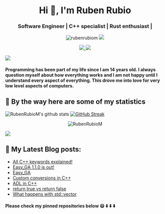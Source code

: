 <h1 align="center">Hi 👋, I'm Ruben Rubio</h1>
<h3 align="center">Software Engineer | C++ specialist | Rust enthusiast |</h3>
<p align="center"> <img src="https://komarev.com/ghpvc/?username=RubenRubioM" alt="rubenrubiom" /> <img src="https://img.shields.io/github/followers/RubenRubioM.svg?style=social&label=Followers"> </p>
<p align="center">
  <a href="https://www.linkedin.com/in/ruben-rubio-martinez/"> <img src="https://img.shields.io/badge/LinkedIn-0077B5?style=for-the-badge&logo=linkedin&logoColor=white"> </a>
  <a href="mailto:rubensipala@gmail.com"> <img src="https://img.shields.io/badge/Gmail-D14836?style=for-the-badge&logo=gmail&logoColor=white"> </a>
</p>
<a href="https://www.youtube.com/watch?v=dQw4w9WgXcQ"><img src="https://user-images.githubusercontent.com/73097560/115834477-dbab4500-a447-11eb-908a-139a6edaec5c.gif"></a>


<h4 align="left"> Programming has been part of my life since I am 14 years old. I always question myself about how everything works and I am not happy until I understand every aspect of everything. This drove me into love for very low level aspects of computers. </h4>


## 🚀 By the way here are some of my statistics 
![RubenRubioM's github stats](https://github-readme-stats.vercel.app/api?username=RubenRubioM&show_icons=true&theme=merko)
[![GitHub Streak](https://github-readme-streak-stats.herokuapp.com?user=RubenRubioM&theme=merko&date_format=M%20j%5B%2C%20Y%5D)](https://git.io/streak-stats)
<p align="center" <a href="https://github.com/RubenRubioM?tab=repositories"><img src="https://github-profile-trophy.vercel.app/?username=RubenRubioM&column=8&margin-w=15&margin-h=15" alt="RubenRubioM"></a> </p> 

<a href="https://www.youtube.com/watch?v=dQw4w9WgXcQ"><img src="https://user-images.githubusercontent.com/73097560/115834477-dbab4500-a447-11eb-908a-139a6edaec5c.gif"></a>

## 📕 My Latest Blog posts:
<!-- BLOG-POST-LIST:START -->
- [All C++ keywords explained!](https://rrmprogramming.com/all-cpp-keywords-explained/)
- [Easy_GA 1.1.0 is out!](https://rrmprogramming.com/rust/easy_ga-1-1-0-is-out/)
- [Easy_GA](https://rrmprogramming.com/projects/easy_ga/)
- [Custom conversions in C++](https://rrmprogramming.com/article/custom-conversions-in-c/)
- [ADL in C++](https://rrmprogramming.com/article/adl-argument-dependent-lookup-explained/)
- [return true vs return false](https://rrmprogramming.com/article/return-false-vs-return-true/)
- [What happens with std::vector<bool>](https://rrmprogramming.com/article/what-happens-with-stdvectorbool/)
<!-- BLOG-POST-LIST:END -->

<h4> Please check my pinned repositories below 😃 ⬇️ ⬇️ ⬇️</h4>
